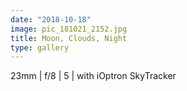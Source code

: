 ```yaml
---
date: "2018-10-18"
image: pic_181021_2152.jpg
title: Moon, Clouds, Night
type: gallery
---
```


23mm | f/8 | 5 | with iOptron SkyTracker